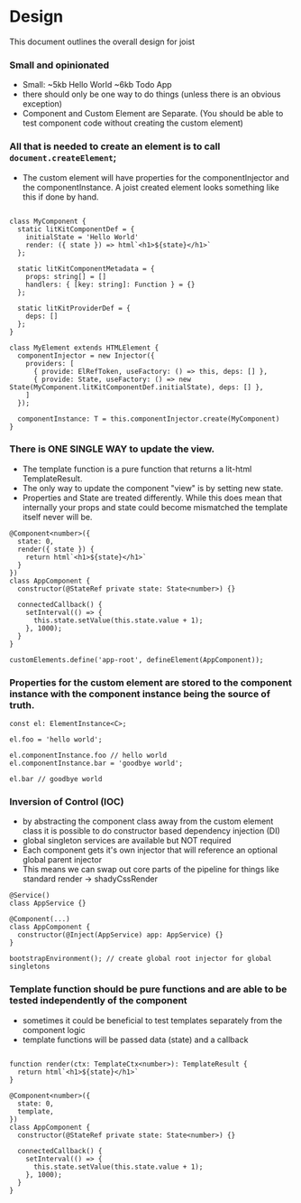 # Design

This document outlines the overall design for joist

### Small and opinionated

- Small: ~5kb Hello World ~6kb Todo App
- there should only be one way to do things (unless there is an obvious exception)
- Component and Custom Element are Separate. (You should be able to test component code without creating the custom element)

### All that is needed to create an element is to call `document.createElement`;

- The custom element will have properties for the componentInjector and the componentInstance. A joist created element looks something like this if done by hand.

```TS

class MyComponent {
  static litKitComponentDef = {
    initialState = 'Hello World'
    render: ({ state }) => html`<h1>${state}</h1>`
  };

  static litKitComponentMetadata = {
    props: string[] = []
    handlers: { [key: string]: Function } = {}
  };

  static litKitProviderDef = {
    deps: []
  };
}

class MyElement extends HTMLElement {
  componentInjector = new Injector({
    providers: [
      { provide: ElRefToken, useFactory: () => this, deps: [] },
      { provide: State, useFactory: () => new State(MyComponent.litKitComponentDef.initialState), deps: [] },
    ]
  });

  componentInstance: T = this.componentInjector.create(MyComponent)
}
```

### There is ONE SINGLE WAY to update the view.

- The template function is a pure function that returns a lit-html TemplateResult.
- The only way to update the component "view" is by setting new state.
- Properties and State are treated differently. While this does mean that internally your props and state could become mismatched the template itself never will be.

```TS
@Component<number>({
  state: 0,
  render({ state }) {
    return html`<h1>${state}</h1>`
  }
})
class AppComponent {
  constructor(@StateRef private state: State<number>) {}

  connectedCallback() {
    setInterval(() => {
      this.state.setValue(this.state.value + 1);
    }, 1000);
  }
}

customElements.define('app-root', defineElement(AppComponent));
```

### Properties for the custom element are stored to the component instance with the component instance being the source of truth.

```TS
const el: ElementInstance<C>;

el.foo = 'hello world';

el.componentInstance.foo // hello world
el.componentInstance.bar = 'goodbye world';

el.bar // goodbye world
```

### Inversion of Control (IOC)

- by abstracting the component class away from the custom element class it is possible to do constructor based dependency injection (DI)
- global singleton services are available but NOT required
- Each component gets it's own injector that will reference an optional global parent injector
- This means we can swap out core parts of the pipeline for things like standard render -> shadyCssRender

```TS
@Service()
class AppService {}

@Component(...)
class AppComponent {
  constructor(@Inject(AppService) app: AppService) {}
}

bootstrapEnvironment(); // create global root injector for global singletons
```

### Template function should be pure functions and are able to be tested independently of the component

- sometimes it could be beneficial to test templates separately from the component logic
- template functions will be passed data (state) and a callback

```TS

function render(ctx: TemplateCtx<number>): TemplateResult {
  return html`<h1>${state}</h1>`
}

@Component<number>({
  state: 0,
  template,
})
class AppComponent {
  constructor(@StateRef private state: State<number>) {}

  connectedCallback() {
    setInterval(() => {
      this.state.setValue(this.state.value + 1);
    }, 1000);
  }
}
```
